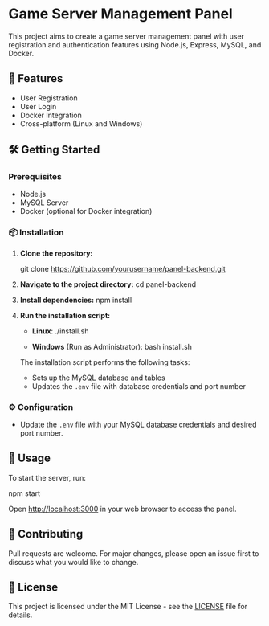# Game Server Management Panel

This project aims to create a game server management panel with user registration and authentication features using Node.js, Express, MySQL, and Docker.

## 🚀 Features

- User Registration
- User Login
- Docker Integration
- Cross-platform (Linux and Windows)

## 🛠️ Getting Started

### Prerequisites

- Node.js
- MySQL Server
- Docker (optional for Docker integration)

### 📦 Installation

1. **Clone the repository:**

   git clone https://github.com/yourusername/panel-backend.git

2. **Navigate to the project directory:**
   cd panel-backend

3. **Install dependencies:**
   npm install

4. **Run the installation script:**

   - **Linux**:
     ./install.sh

   - **Windows** (Run as Administrator):
     bash install.sh

   The installation script performs the following tasks:

   - Sets up the MySQL database and tables
   - Updates the `.env` file with database credentials and port number

### ⚙️ Configuration

- Update the `.env` file with your MySQL database credentials and desired port number.

## 📝 Usage

To start the server, run:

npm start

Open [http://localhost:3000](http://localhost:3000) in your web browser to access the panel.

## 🤝 Contributing

Pull requests are welcome. For major changes, please open an issue first to discuss what you would like to change.

## 📄 License

This project is licensed under the MIT License - see the [LICENSE](LICENSE) file for details.
